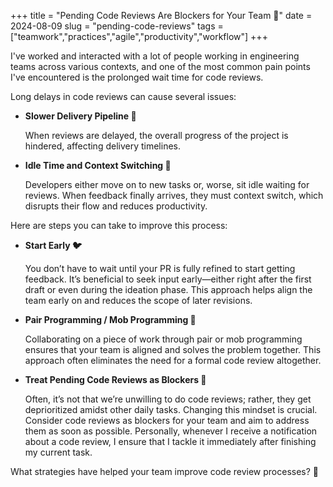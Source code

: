 +++
title = "Pending Code Reviews Are Blockers for Your Team 🚧"
date = 2024-08-09
slug = "pending-code-reviews"
tags = ["teamwork","practices","agile","productivity","workflow"]
+++

I've worked and interacted with a lot of people working in engineering teams across various contexts, and one of the most common pain points I've encountered is the prolonged wait time for code reviews.

Long delays in code reviews can cause several issues:

- **Slower Delivery Pipeline 🐢**

  When reviews are delayed, the overall progress of the project is hindered, affecting delivery timelines.

- **Idle Time and Context Switching 🦥**

  Developers either move on to new tasks or, worse, sit idle waiting for reviews. When feedback finally arrives, they must context switch, which disrupts their flow and reduces productivity.

Here are steps you can take to improve this process:

- **Start Early 🐦**

  You don’t have to wait until your PR is fully refined to start getting feedback. It’s beneficial to seek input early—either right after the first draft or even during the ideation phase. This approach helps align the team early on and reduces the scope of later revisions.

- **Pair Programming / Mob Programming 🤝**

  Collaborating on a piece of work through pair or mob programming ensures that your team is aligned and solves the problem together. This approach often eliminates the need for a formal code review altogether.

- **Treat Pending Code Reviews as Blockers 🚧**

  Often, it’s not that we’re unwilling to do code reviews; rather, they get deprioritized amidst other daily tasks. Changing this mindset is crucial. Consider code reviews as blockers for your team and aim to address them as soon as possible. Personally, whenever I receive a notification about a code review, I ensure that I tackle it immediately after finishing my current task.

What strategies have helped your team improve code review processes? 💬
